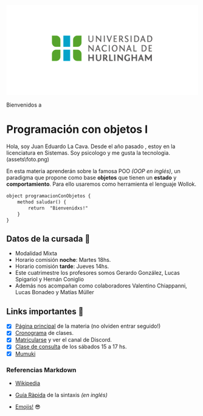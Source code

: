 ![Logo UNAHUR](./assets/UNAHUR.png)

Bienvenidos a
# Programación con objetos I
Hola, soy Juan Eduardo La Cava. Desde el año pasado , estoy en la licenciatura en Sistemas.
Soy psicologo y me gusta la tecnologia.
 (assets\foto.png)

En esta materia aprenderán sobre la famosa POO _(OOP en inglés)_, un paradigma que propone como base **objetos** que tienen un **estado** y **comportamiento**.
Para ello usaremos como herramienta el lenguaje Wollok.

```
object programacionConObjetos { 
    method saludar() { 
        return  "Bienvenidxs!" 
    }
}
```

## Datos de la cursada :book:
* Modalidad Mixta
* Horario comisión **noche**: Martes 18hs.
* Horario comisión **tarde**: Jueves 14hs.
* Este cuatrimestre los profesores somos Gerardo González, Lucas Spigariol y Hernán Coniglio
* Además nos acompañan como colaboradores Valentino Chiappanni, Lucas Bonadeo y Matías Müller

## Links importantes :monocle_face:
- [x] [Página principal](https://obj1-unahur.github.io/) de la materia (no olviden entrar seguido!) 
- [x] [Cronograma](https://docs.google.com/spreadsheets/d/1FTLWZ96uVd8V1xNkm2wvaUHhfS9MiC_LEomQYwJhI6I/edit#gid=1006593733) de clases.
- [x] [Matricularse](https://discord.gg/RnAwZsSwdw) y ver el canal de Discord.
- [x] [Clase de consulta](https://meet.google.com/ova-hohx-gzf) de los sábados 15 a 17 hs.
- [x] [Mumuki](https://mumuki.io/unahur-obj1)

### Referencias Markdown 
* [Wikipedia](https://es.wikipedia.org/wiki/Markdown)

* [Guía Ràpida](https://greg.schueler.us/doc/markdown.txt) de la sintaxis _(en inglés)_

* [Emojis!](https://github.com/ikatyang/emoji-cheat-sheet/blob/master/README.md) :sunglasses:
